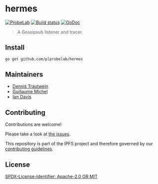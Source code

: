 # hermes

[![ProbeLab](https://img.shields.io/badge/made%20by-ProbeLab-blue.svg)](https://probelab.io)
[![Build status](https://img.shields.io/github/actions/workflow/status/plprobelab/hermes/go-test.yml?branch=main)](https://github.com/plprobelab/hermes/actions)
[![GoDoc](https://pkg.go.dev/badge/github.com/plprobelab/hermes)](https://pkg.go.dev/github.com/plprobelab/hermes)

> A Gossipsub listener and tracer.

## Install

```sh
go get github.com/plprobelab/hermes
```

## Maintainers

 - [Dennis Trautwein](https://github.com/dennis-tra)
 - [Guillaume Michel](https://github.com/guillaumemichel)
 - [Ian Davis](https://github.com/iand)

## Contributing

Contributions are welcome! 

Please take a look at [the issues](https://github.com/plprobelab/hermes/issues).

This repository is part of the IPFS project and therefore governed by our [contributing guidelines](https://github.com/ipfs/community/blob/master/CONTRIBUTING.md).

## License

[SPDX-License-Identifier: Apache-2.0 OR MIT](LICENSE.md)
